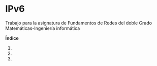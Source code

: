 IPv6
====

Trabajo para la asignatura de Fundamentos de Redes del doble Grado Matemáticas-Ingeniería informática

**Índice**

1.
2.
3.
